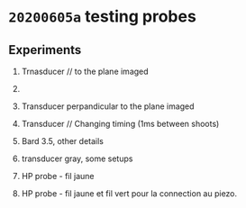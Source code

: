 # `20200605a` testing probes

## Experiments

1. Trnasducer // to the plane imaged
2.
3. Transducer perpandicular to the plane imaged
4. Transducer // Changing timing (1ms between shoots)
5. Bard 3.5, other details

6. transducer gray, some setups

7. HP probe - fil jaune
8. HP probe - fil jaune et fil vert pour la connection au piezo.
